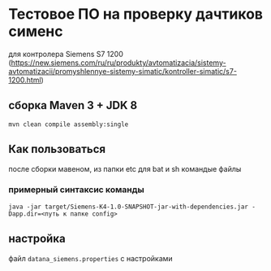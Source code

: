 # Тестовое ПО на проверку  дачтиков сименс
для контролера Siemens S7 1200 (https://new.siemens.com/ru/ru/produkty/avtomatizacia/sistemy-avtomatizacii/promyshlennye-sistemy-simatic/kontroller-simatic/s7-1200.html)

## cборка Maven 3 + JDK 8
`mvn clean compile assembly:single`

## Как пользоваться
после сборки мавеном, из папки etc для bat и sh командые файлы

### примерный синтаксис команды
`java -jar target/Siemens-K4-1.0-SNAPSHOT-jar-with-dependencies.jar -Dapp.dir=<путь к папке config>`

## настройка
файл `datana_siemens.properties` c настройками
